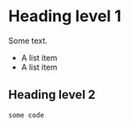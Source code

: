 # Heading level 1

Some text.

- A list item
- A list item

## Heading level 2

```js
some code
```

